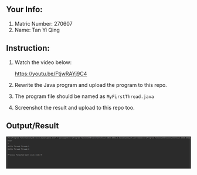 ## Your Info:
1. Matric Number: 270607
2. Name: Tan Yi Qing

## Instruction:

1. Watch the video below:

    https://youtu.be/FtjwRAYj9C4

2. Rewrite the Java program and upload the program to this repo.
3. The program file should be named as `MyFirstThread.java`
4. Screenshot the result and upload to this repo too.

## Output/Result
![tutorial Output](./image/Output.png)

